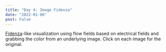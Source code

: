 ```yaml
---
title: "Day 4: Image Fidenza"
date: "2022-01-06"
post: False
---
```


[Fidenza](https://tylerxhobbs.com/fidenza)-like visualization using flow fields based on electrical fields and grabbing the color from an underlying image.
Click on each image for the original.

<div id="fidenza"></div>

<script>
const toggleShow = (id1, id2) => () => {
    const e1 = document.getElementById(id1);
    e1.style.display = e1.style.display=="block" ? "none" : "block";

    const e2 = document.getElementById(id2);
    e2.style.display = e2.style.display=="block" ? "none" : "block";
}

const do_fidenza = (id, image_src, width, height, label_text) => {
    const orig = id + "_orig_canvas";
    const grad = id + "_grad_canvas";

    ///make html elements
    const d = document.createElement('div');
    const canvas1 = document.createElement('canvas');
    const canvas2 = document.createElement('canvas');
    const p = document.createElement('p');

    canvas1.id = orig;
    canvas1.width = width;
    canvas1.height = height;
    canvas1.style.marginLeft = -(width-650)/2 + "px";
    canvas1.style.display = "none";
    canvas1.onclick = toggleShow(orig, grad);

    canvas2.id = grad;
    canvas2.width = width;
    canvas2.height = height;
    canvas2.style.marginLeft = -(width-650)/2 + "px";
    canvas2.style.display = "block";
    canvas2.onclick = toggleShow(orig, grad);

    p.class = "caption";
    p.text = label_text;

    d.appendChild(canvas1);
    d.appendChild(canvas2);
    d.appendChild(p);

    document.getElementById('fidenza').appendChild(d);

    const draw = (src_id) => {
        const RECTS = [];
        const xy_to_i = (x,y) => {
            return Math.floor(x) + Math.floor(y)*width;
        }
        const test_collide = (r1,r2) => {
            const z=1;
            const ineq_test = (amin,amax,bmin,bmax) => (
                (amin-bmax<z && amin-bmin>-z) ||
                (bmin-amax<z && bmin-amin>-z)
            );
            const project_min_max = (mx,my,r) => {
                let min,max,dot;
                min = r.x1*mx + r.y1*my;
                max = min;

                dot = r.x2*mx + r.y2*my;
                if (dot>max) max=dot;
                if (dot<min) min=dot;

                dot = r.x3*mx + r.y3*my;
                if (dot>max) max=dot;
                if (dot<min) min=dot;

                dot = r.x4*mx + r.y4*my;
                if (dot>max) max=dot;
                if (dot<min) min=dot;

                return [min,max];
            }
            const sat_test = (m,r1,r2) => {
                const [mx,my] = m;
                const [amin,amax] = project_min_max(mx,my,r1);
                const [bmin,bmax] = project_min_max(mx,my,r2);
                return ineq_test(amin,amax,bmin,bmax);
            }
            const get_slope = (r,a) => {
                let mx,my;
                if (a===1) {
                    mx = r.x1-r.x2;
                    my = r.y1-r.y2;
                } else {
                    mx = r.x1-r.x4;
                    my = r.y1-r.y4;
                }
                mx = mx / (mx*mx + my*my);
                my = my / (mx*mx + my*my);
                return [mx,my];
            }
            //first, cheap but quick comparison
            if (ineq_test(r1.xmin,r1.xmax,r2.xmin,r2.xmax)) {
                if (ineq_test(r1.ymin,r1.ymax,r2.ymin,r2.ymax)) {
                    //next, SAT (separating axis theorem)
                    //each rect has 2 axis we need to check
                    //from p1->p2 and from p1->p4
                    if (!sat_test(get_slope(r1,1),r1,r2)) return false;
                    if (!sat_test(get_slope(r1,2),r1,r2)) return false;
                    if (!sat_test(get_slope(r2,1),r1,r2)) return false;
                    if (!sat_test(get_slope(r2,2),r1,r2)) return false;
                    //there is no line we can draw between the objects
                    //i.e. we collide
                    return true;
                }
            }
            return false;
        };
        const draw_curve = (ctx, img, angles, sx, sy, num_steps, resolution, num_columns, step_length) => {
            let x = sx, y=sy;
            let r=0, g=0, b=0;
            
            for (let i=0; i<num_steps; ++i) {
                const ii = xy_to_i(x,y)*4;
                if (ii>=0 && ii<img.data.length) {
                    r += img.data[ii] / num_steps;
                    g += img.data[ii+1] / num_steps;
                    b += img.data[ii+2] / num_steps;
                }
            }
            r = Math.floor(r);
            g = Math.floor(g);
            b = Math.floor(b);
            ctx.strokeStyle = `rgb(${r},${g},${b})`;
            ctx.fillStyle = `rgb(${r},${g},${b})`;

            let x1,x2,x3,x4,y1,y2,y3,y4;
            const w = 2 + Math.random()*num_steps/2;
            const tmp_rects = [];
            
            for (let i=0; i<num_steps; ++i) {
                const xi = Math.floor(x / resolution);
                const yi = Math.floor(y / resolution);
                const theta = angles[yi*num_columns + xi];

                if (x1===undefined) x1=x + w*Math.cos(theta-Math.PI/2);
                if (x2===undefined) x2=x + w*Math.cos(theta+Math.PI/2);
                if (y1===undefined) y1=y + w*Math.sin(theta-Math.PI/2);
                if (y2===undefined) y2=y + w*Math.sin(theta+Math.PI/2);

                x += step_length * Math.cos(theta);
                y += step_length * Math.sin(theta);
                
                x3=x + w*Math.cos(theta+Math.PI/2);
                x4=x + w*Math.cos(theta-Math.PI/2);
                y3=y + w*Math.sin(theta+Math.PI/2);
                y4=y + w*Math.sin(theta-Math.PI/2);

                if (isNaN(x1) || isNaN(x2) || isNaN(x3) || isNaN(x4) || isNaN(y1) || isNaN(y2) || isNaN(y3) || isNaN(y4)) break;

                const xmin = Math.floor(Math.min(x1,x2,x3,x4)), xmax = Math.floor(Math.max(x1,x2,x3,x4));
                const ymin = Math.floor(Math.min(y1,y2,y3,y4)), ymax = Math.floor(Math.max(y1,y2,y3,y4));
                const this_rect = {x1,y1,x2,y2,x3,y3,x4,y4,xmin,xmax,ymin,ymax};

                let collision=false;
                for (const rect of RECTS) {
                    if (test_collide(this_rect, rect)) {
                        collision=true; break;
                    }
                }
                if (collision) break;

                ctx.beginPath();
                ctx.moveTo(x1,y1);
                ctx.lineTo(x2,y2);
                ctx.lineTo(x3,y3);
                ctx.lineTo(x4,y4);
                ctx.closePath();
                ctx.fill();
                ctx.stroke();
                tmp_rects.push(this_rect);

                x1=x4; x2=x3;
                y1=y4; y2=y3;
            }

            RECTS.push(...tmp_rects);
        };

        const img = document.getElementById(src_id).getContext("2d").getImageData(0, 0, width, height);

        let resolution = Math.ceil(width * 0.5/100);
        if (resolution%2!==0) resolution+=1;
        const num_columns = Math.ceil(width/resolution);
        const num_rows = Math.ceil(height/resolution);

        const pos_x = num_columns/2, neg_x = num_columns/2;
        const pos_y = num_rows/4, neg_y = 3*num_rows/4;

        const angles = new Float32Array(num_columns * num_rows);
        for (let x=0; x<num_columns; ++x) {
            for (let y=0; y<num_rows; ++y) {                
                //go away from positive, towards negative
                const dpx = x-pos_x, dpy = y-pos_y;
                const dp2 = dpx*dpx + dpy*dpy;
                const dnx = x-neg_x, dny = y-neg_y;
                const dn2 = dnx*dnx + dny*dny;
                
                const fx = dpx / Math.pow(dp2, 1.5) - dnx / Math.pow(dn2, 1.5);
                const fy = dpy / Math.pow(dp2, 1.5) - dny / Math.pow(dn2, 1.5);

                angles[y*num_columns + x] = Math.atan2(fy, fx);
            }
        }

        const ctx = document.getElementById(grad).getContext("2d");
        ctx.clearRect(0,0,width,height);
        ctx.fillStyle="rgb(255,255,255)";
        ctx.fillRect(0,0,width,height);
        ctx.fillStyle="rgba(0,0,0,0.1)";
        for (let i=0; i<5000; ++i) {
            const x = Math.random() * width;
            const y = Math.random() * height;
            draw_curve(ctx, img, angles, x, y, 2+Math.random()*5, resolution, num_columns, resolution);
        }

        // const img2 = new ImageData(bits, width);
        // const ctx = document.getElementById(grad).getContext("2d");
        // ctx.clearRect(0,0,width,height);
    };

    const image = new Image();
    image.src = image_src;
    image.onload = () => {
        document.getElementById(orig).getContext("2d").drawImage(image, 0, 0, width, height);
        draw(orig);
    };
}

do_fidenza("killarney", "/images/killarney.jpeg", 800, 400, "Killarney, Ontario");
do_fidenza("chet", "/images/chet.png", 392, 295, "Chet Baker");
do_fidenza("mountain", "/images/mountain.jpeg", 1528, 278, "BC");
do_fidenza("demondays", "/images/demon_days.jpeg", 728, 728, "Demon Days by Gorillaz");
do_fidenza("ykwtm", "/images/ykwtm.jpeg", 400, 400, "You Know What They Mean by Bent Knee");

</script>